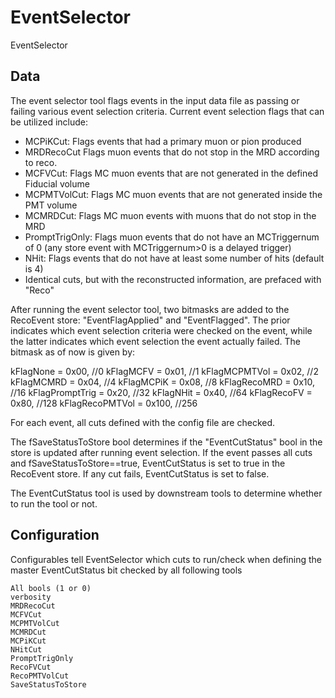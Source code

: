 # EventSelector

EventSelector

## Data

The event selector tool flags events in the input data file as passing or failing
various event selection criteria.  Current event selection flags that can be
utilized include:
  - MCPiKCut: Flags events that had a primary muon or pion produced
  - MRDRecoCut Flags muon events that do not stop in the MRD according to reco.
  - MCFVCut: Flags MC muon events that are not generated in the defined Fiducial volume 
  - MCPMTVolCut: Flags MC muon events that are not generated inside the PMT volume 
  - MCMRDCut: Flags MC muon events with muons that do not stop in the MRD
  - PromptTrigOnly: Flags muon events that do not have an MCTriggernum of 0
                    (any store event with MCTriggernum>0 is a delayed trigger)
  - NHit: Flags events that do not have at least some number of hits (default is 4)
  - Identical cuts, but with the reconstructed information, are prefaced with "Reco"

After running the event selector tool, two bitmasks are added to the RecoEvent
store: "EventFlagApplied" and "EventFlagged".  The prior indicates which event
selection criteria were checked on the event, while the latter indicates which
event selection the event actually failed.  The bitmask as of now is given by:

   kFlagNone         = 0x00, //0
   kFlagMCFV         = 0x01, //1
   kFlagMCPMTVol     = 0x02, //2
   kFlagMCMRD        = 0x04, //4
   kFlagMCPiK        = 0x08, //8
   kFlagRecoMRD      = 0x10, //16
   kFlagPromptTrig   = 0x20, //32
   kFlagNHit         = 0x40, //64
   kFlagRecoFV       = 0x80, //128
   kFlagRecoPMTVol   = 0x100, //256

For each event, all cuts defined with the config file are checked.  

The fSaveStatusToStore bool determines if the "EventCutStatus" bool in the store
is updated after running event selection.  If the event
passes all cuts and fSaveStatusToStore==true, EventCutStatus is set to true in 
the RecoEvent store.  If any cut fails, EventCutStatus is set to false.

The EventCutStatus tool is used by downstream tools to determine whether to run
the tool or not.  


## Configuration

Configurables tell EventSelector which cuts to run/check when defining the
master EventCutStatus bit checked by all following tools

```
All bools (1 or 0)
verbosity
MRDRecoCut
MCFVCut
MCPMTVolCut
MCMRDCut
MCPiKCut
NHitCut
PromptTrigOnly
RecoFVCut
RecoPMTVolCut
SaveStatusToStore
```
